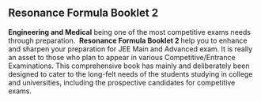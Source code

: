 <h2>Resonance Formula Booklet 2</h2>

<p><strong>Engineering and Medical</strong> being one of the most competitive exams needs through preparation.&nbsp; <strong>Resonance Formula Booklet 2 </strong>help you to enhance and sharpen your preparation for JEE Main and Advanced exam. It is really an asset to those who plan to appear in various Competitive/Entrance Examinations. This comprehensive book has mainly and deliberately been designed to cater to the long-felt needs of the students studying in college and universities, including the prospective candidates for competitive exams.</p>

